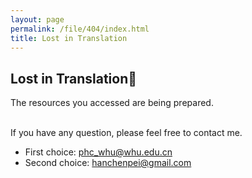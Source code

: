 ```yaml
---
layout: page
permalink: /file/404/index.html
title: Lost in Translation
---
```


## Lost in Translation🍺

The resources you accessed are being prepared.

<br>If you have any question, please feel free to contact me.

- First choice: phc_whu@whu.edu.cn
- Second choice: hanchenpei@gmail.com

<br>
